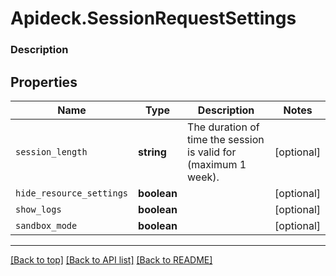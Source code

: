 # Apideck.SessionRequestSettings

### Description

## Properties
Name | Type | Description | Notes
------------ | ------------- | ------------- | -------------
`session_length` | **string** | The duration of time the session is valid for (maximum 1 week). | [optional] 
`hide_resource_settings` | **boolean** |  | [optional] 
`show_logs` | **boolean** |  | [optional] 
`sandbox_mode` | **boolean** |  | [optional] 





---

[[Back to top]](#) [[Back to API list]](../../../../README.md#documentation-for-api-endpoints) [[Back to README]](../../../../README.md)


